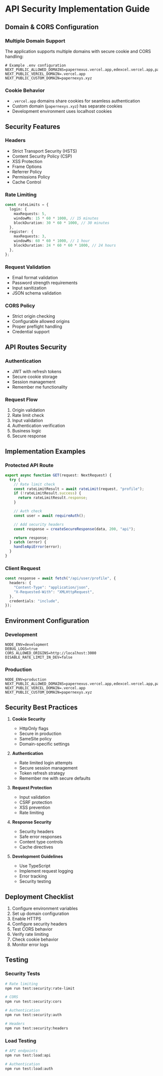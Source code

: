 # API Security Implementation Guide

## Domain & CORS Configuration

### Multiple Domain Support

The application supports multiple domains with secure cookie and CORS handling:

```env
# Example .env configuration
NEXT_PUBLIC_ALLOWED_DOMAINS=papernexus.vercel.app,edexcel.vercel.app,papernexys.xyz
NEXT_PUBLIC_VERCEL_DOMAIN=.vercel.app
NEXT_PUBLIC_CUSTOM_DOMAIN=papernexys.xyz
```

### Cookie Behavior

- `.vercel.app` domains share cookies for seamless authentication
- Custom domain (`papernexys.xyz`) has separate cookies
- Development environment uses localhost cookies

## Security Features

### Headers

- Strict Transport Security (HSTS)
- Content Security Policy (CSP)
- XSS Protection
- Frame Options
- Referrer Policy
- Permissions Policy
- Cache Control

### Rate Limiting

```typescript
const rateLimits = {
  login: {
    maxRequests: 5,
    windowMs: 15 * 60 * 1000, // 15 minutes
    blockDuration: 30 * 60 * 1000, // 30 minutes
  },
  register: {
    maxRequests: 3,
    windowMs: 60 * 60 * 1000, // 1 hour
    blockDuration: 24 * 60 * 60 * 1000, // 24 hours
  },
};
```

### Request Validation

- Email format validation
- Password strength requirements
- Input sanitization
- JSON schema validation

### CORS Policy

- Strict origin checking
- Configurable allowed origins
- Proper preflight handling
- Credential support

## API Routes Security

### Authentication

- JWT with refresh tokens
- Secure cookie storage
- Session management
- Remember me functionality

### Request Flow

1. Origin validation
2. Rate limit check
3. Input validation
4. Authentication verification
5. Business logic
6. Secure response

## Implementation Examples

### Protected API Route

```typescript
export async function GET(request: NextRequest) {
  try {
    // Rate limit check
    const rateLimitResult = await rateLimit(request, "profile");
    if (!rateLimitResult.success) {
      return rateLimitResult.response;
    }

    // Auth check
    const user = await requireAuth();

    // Add security headers
    const response = createSecureResponse(data, 200, "api");

    return response;
  } catch (error) {
    handleApiError(error);
  }
}
```

### Client Request

```typescript
const response = await fetch("/api/user/profile", {
  headers: {
    "Content-Type": "application/json",
    "X-Requested-With": "XMLHttpRequest",
  },
  credentials: "include",
});
```

## Environment Configuration

### Development

```env
NODE_ENV=development
DEBUG_LOGS=true
CORS_ALLOWED_ORIGINS=http://localhost:3000
DISABLE_RATE_LIMIT_IN_DEV=false
```

### Production

```env
NODE_ENV=production
NEXT_PUBLIC_ALLOWED_DOMAINS=papernexus.vercel.app,edexcel.vercel.app,papernexys.xyz
NEXT_PUBLIC_VERCEL_DOMAIN=.vercel.app
NEXT_PUBLIC_CUSTOM_DOMAIN=papernexys.xyz
```

## Security Best Practices

1. **Cookie Security**

   - HttpOnly flags
   - Secure in production
   - SameSite policy
   - Domain-specific settings

2. **Authentication**

   - Rate limited login attempts
   - Secure session management
   - Token refresh strategy
   - Remember me with secure defaults

3. **Request Protection**

   - Input validation
   - CSRF protection
   - XSS prevention
   - Rate limiting

4. **Response Security**

   - Security headers
   - Safe error responses
   - Content type controls
   - Cache directives

5. **Development Guidelines**
   - Use TypeScript
   - Implement request logging
   - Error tracking
   - Security testing

## Deployment Checklist

1. Configure environment variables
2. Set up domain configuration
3. Enable HTTPS
4. Configure security headers
5. Test CORS behavior
6. Verify rate limiting
7. Check cookie behavior
8. Monitor error logs

## Testing

### Security Tests

```bash
# Rate limiting
npm run test:security:rate-limit

# CORS
npm run test:security:cors

# Authentication
npm run test:security:auth

# Headers
npm run test:security:headers
```

### Load Testing

```bash
# API endpoints
npm run test:load:api

# Authentication
npm run test:load:auth
```
